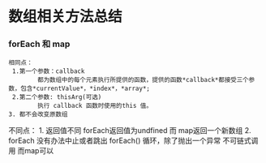 # 数组相关方法总结

### forEach 和 map

    相同点：
     1.第一个参数：callback
            都为数组中的每个元素执行所提供的函数，提供的函数*callback*都接受三个参数，包含*currentValue*，*index*，*array*;
     2.第二个参数: thisArg(可选) 
            执行 callback 函数时使用的this 值。
    3. 都不会改变原数组
   
   不同点：
        1. 返回值不同 forEach返回值为undfined 而 map返回一个新数组
        2. forEach 没有办法中止或者跳出 forEach() 循环，除了抛出一个异常 不可链式调用 而map可以
   